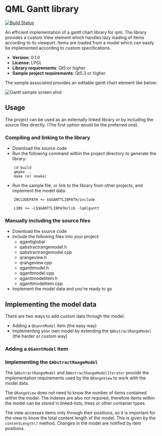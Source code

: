 # QML Gantt library

[![Build Status](https://travis-ci.org/dinusv/qml-gantt.svg?branch=master)](https://travis-ci.org/dinusv/qml-gantt)

An efficient implementation of a gantt chart library for qml. The library provides a custom View element
which handles lazy loading of items according to its viewport. Items are loaded from a model which can 
easily be implemented according to custom specifications.

 * **Version**: 0.1.0
 * **License**: LPGL
 * **Library requirements**: Qt5 or higher
 * **Sample project requirements**: Qt5.3 or higher

The sample associated provides an editable gantt chart element like below:

 ![Gantt sample screen shot](/doc/screen-gantt.jpg)

## Usage

The project can be used as an externally linked library or by including the source files directly. (The first option would be the preferred one).

### Compiling and linking to the library

 * Download the source code
 * Run the following command within the project directory to generate the library:
 
```
    cd build
    qmake ..
    make (or nmake)
```

 * Run the sample file, or link to the library from other projects, and implement the model data:
 
```
    INCLUDEPATH += $$GANTTLIBPATH/include
	
    LIBS += -L$$GANTTLIBPATH/lib -lqmlgantt
```

### Manually including the source files

 * Download the source code
 * Include the following files into your project:
    * qganttglobal
    * qabstractrangemodel.h
    * qabstractrangemodel.cpp
    * qrangeview.h
    * qrangeview.cpp
    * qganttmodel.h
    * qganttmodel.cpp
    * qganttmodelitem.h
    * qganttmodelitem.cpp
 * Implement the model data and you're ready to go


## Implementing the model data

There are two ways to add custom data through the model:

 * Adding a ```QGanntModel``` item (the easy way)
 * Implementing your own model by extending the ```QAbstractRangeModel``` (the harder or custom way)

### Adding a ```QGanntModel``` item


### Implementing the ```QAbstractRangeModel```

The ```QAbstractRangeModel``` and ```QAbstractRangeModelIterator``` provide the implementation requirements
used by the ```QRangeView``` to work with the model data. 

The ```QRangeView``` does not need to know the number of items contained within the model. The indexes are also
not required, therefore items within the model can be stored in linked-lists, trees or other container types.

The view accesses items only through their positions, so it is important for the view to know the total content
length of the model. This is given by the ```contentLength()``` method. Changes in the model are notified by 
item positions. 
